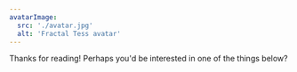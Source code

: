 ```yaml
---
avatarImage:
  src: './avatar.jpg'
  alt: 'Fractal Tess avatar'
---
```


Thanks for reading! Perhaps you'd be interested in one of the things below?

